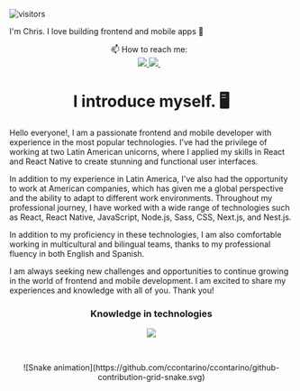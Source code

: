 ![visitors](https://komarev.com/ghpvc/?username=ccontarino&label=Visitors)

I'm Chris. I love building frontend and mobile apps :raised_hands: 

<div align="center">
<div>
     📫 How to reach me:&nbsp;&nbsp; 
</div>
<a href="https://www.linkedin.com/in/christian-contarino/">
     <img src="https://img.shields.io/badge/linkedin-%230077B5.svg?&style=for-the-badge&logo=linkedin&logoColor=white" />
  </a>
  <a href="mailto:ccontarino@gmail.com?subject=Hi Chris!">
     <img src="https://img.shields.io/badge/Gmail-FF0000.svg?&style=for-the-badge&logo=gmail&logoColor=white" />
  </a>&nbsp;&nbsp;  
     </div>
<h1 align="center">
 I introduce myself.  🖥️
</h1>
Hello everyone!, I am a passionate frontend and mobile developer with experience in the most popular technologies. I've had the privilege of working at two Latin American unicorns, where I applied my skills in React and React Native to create stunning and functional user interfaces.

In addition to my experience in Latin America, I've also had the opportunity to work at American companies, which has given me a global perspective and the ability to adapt to different work environments. Throughout my professional journey, I have worked with a wide range of technologies such as React, React Native, JavaScript, Node.js, Sass, CSS, Next.js, and Nest.js.

In addition to my proficiency in these technologies, I am also comfortable working in multicultural and bilingual teams, thanks to my professional fluency in both English and Spanish.

I am always seeking new challenges and opportunities to continue growing in the world of frontend and mobile development. I am excited to share my experiences and knowledge with all of you. Thank you!


<h3 align="center">Knowledge in technologies</h3>
<div align="center">
  <img src="https://skillicons.dev/icons?i=html,css,bootstrap,sass,js,ts,react,nodejs,nextjs,java,tailwind,mongodb,mysql,figma,ps,postman,jquery,kubernetes,linux,materialui,maven,nestjs,nginx,redux,regex,webpack,workers,raspberrypi,angular,apollo,graphql,gulp,nextjs,jest,tailwind,vercel,postgres,jenkins,docker,aws,gcp" />

</div>

&nbsp;&nbsp; 
<div align="center">
![Snake animation](https://github.com/ccontarino/ccontarino/github-contribution-grid-snake.svg)
</div>

<!--
![Chris's GitHub stats](https://github-readme-stats-ccontarino.vercel.app/api?username=ccontarino&show_icons=true&count_private=true)
[](https://www.linkedin.com/in/christian-contarino/)
**ccontarino/ccontarino** is a ✨ _special_ ✨ repository because its `README.md` (this file) appears on your GitHub profile.
[![Connect on LinkedIn](https://img.shields.io/badge/--linkedin?label=LinkedIn&logo=LinkedIn&style=social)](https://www.linkedin.com/in/christian-contarino)
Here are some ideas to get you started:
- 🔭 I’m currently working on ...
- 🌱 I’m currently learning ...
- 👯 I’m looking to collaborate on ...
- 🤔 I’m looking for help with ...
- 💬 Ask me about ...
- 📫 How to reach me: ...
- 😄 Pronouns: ...
- ⚡ Fun fact: ...
-->
